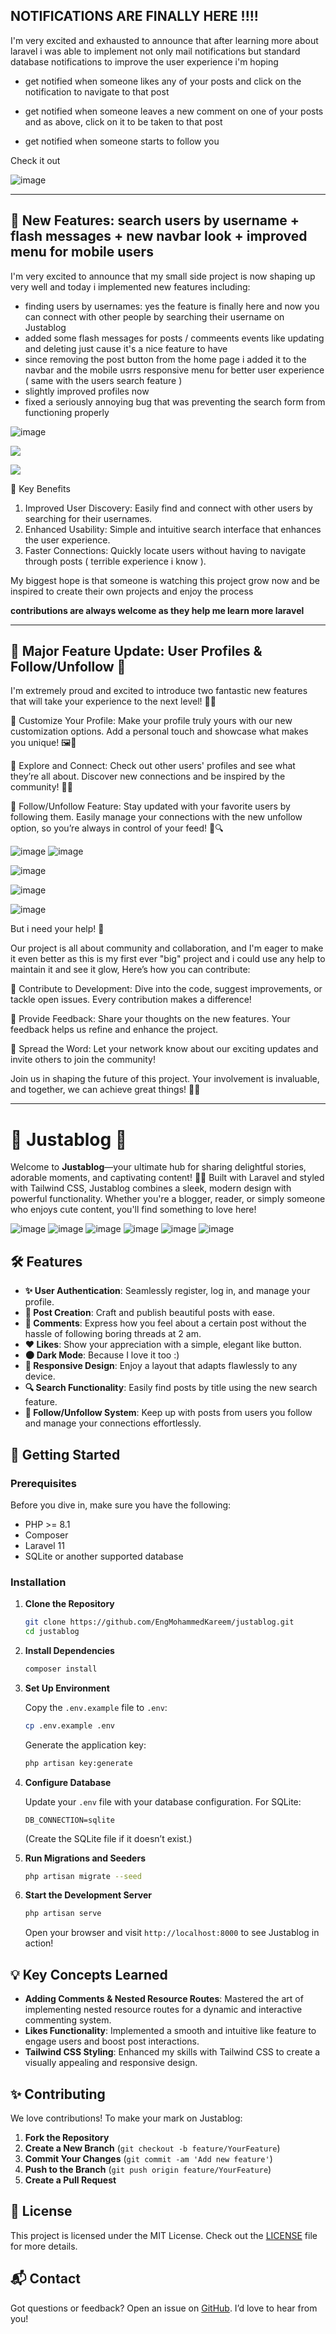 ## NOTIFICATIONS ARE FINALLY HERE !!!!

I'm very excited and exhausted to announce that after learning more about laravel i was able to implement not only mail notifications but standard database notifications to improve the user experience i'm hoping

-   get notified when someone likes any of your posts and click on the notification to navigate to that post

-   get notified when someone leaves a new comment on one of your posts and as above, click on it to be taken to that post

-   get notified when someone starts to follow you

Check it out

![image](https://github.com/user-attachments/assets/ace599f8-8a4d-4593-9560-bfe7de3436db)

---

## 🎉 New Features: search users by username + flash messages + new navbar look + improved menu for mobile users

I'm very excited to announce that my small side project is now shaping up very well and today i implemented new features including:

-   finding users by usernames: yes the feature is finally here and now you can connect with other people by searching their username on Justablog
-   added some flash messages for posts / commeents events like updating and deleting just cause it's a nice feature to have
-   since removing the post button from the home page i added it to the navbar and the mobile usrrs responsive menu for better user experience ( same with the users search feature )
-   slightly improved profiles now
-   fixed a seriously annoying bug that was preventing the search form from functioning properly

![image](https://media.discordapp.net/attachments/960898967116341251/1281348530698715156/image.png?ex=66db6450&is=66da12d0&hm=ca746a013c451e3d4118176f56f5b72428eedd26925e872768bc822c07097e6d&=&format=webp&quality=lossless&width=1393&height=613)

![](https://media.discordapp.net/attachments/960898967116341251/1281386750010200156/image.png?ex=66db87e8&is=66da3668&hm=fa79f237e7906e91e2902bab3e10136242b17b25034fdf4d40dbbb3323d1dda0&=&format=webp&quality=lossless&width=1393&height=298)

![](https://media.discordapp.net/attachments/960898967116341251/1281387079514980455/image.png?ex=66db8836&is=66da36b6&hm=ccdd475d1f973ae512285c044937a72e1ec2ddae0d9687a2a743dcd1a611fb67&=&format=webp&quality=lossless&width=974&height=711)

🚀 Key Benefits

1. Improved User Discovery: Easily find and connect with other users by searching for their usernames.
2. Enhanced Usability: Simple and intuitive search interface that enhances the user experience.
3. Faster Connections: Quickly locate users without having to navigate through posts ( terrible experience i know ).

My biggest hope is that someone is watching this project grow now and be inspired to create their own projects and enjoy the process

**contributions are always welcome as they help me learn more laravel**

---

## 🚀 Major Feature Update: User Profiles & Follow/Unfollow 🚀

I'm extremely proud and excited to introduce two fantastic new features that will take your experience to the next level! 🎉✨

🔹 Customize Your Profile: Make your profile truly yours with our new customization options. Add a personal touch and showcase what makes you unique! 🖼️🎨

🔹 Explore and Connect: Check out other users' profiles and see what they’re all about. Discover new connections and be inspired by the community! 🌟👥

🔹 Follow/Unfollow Feature: Stay updated with your favorite users by following them. Easily manage your connections with the new unfollow option, so you’re always in control of your feed! 🔄🔍

![image](https://cdn.discordapp.com/attachments/1251877367803150371/1280484448302927912/image.png?ex=66d83f92&is=66d6ee12&hm=c545cd6c64868b06cc8159ff2a3647d63b783904f2173288f4558dcf654e5bc6&)
![image](https://cdn.discordapp.com/attachments/1251877367803150371/1280484448567165081/image.png?ex=66d83f92&is=66d6ee12&hm=d62c9068500187888a93f46232295abebf1634a218e5974ae9d6292e62de9918&)

![image](https://cdn.discordapp.com/attachments/960898967116341251/1280499832401825812/image.png?ex=66d84de6&is=66d6fc66&hm=f1c5b260e64688df08bcccbc15c3198f309bdf3234504d3e3c8755bff197e265&)

![image](https://cdn.discordapp.com/attachments/960898967116341251/1280499991202500648/image.png?ex=66d84e0c&is=66d6fc8c&hm=e4adf0055b6dabd3b6fee3e36abc3f24d9adac8940e1ff5a4710eeccf10b4766&)

![image](https://cdn.discordapp.com/attachments/960898967116341251/1280500369348362240/image.png?ex=66d84e66&is=66d6fce6&hm=1c18a3f7ff850f0dc58555523643e5c233fd6adf7dba4c143e7cf20195024396&)

But i need your help! 🙌

Our project is all about community and collaboration, and I'm eager to make it even better as this is my first ever "big" project and i could use any help to maintain it and see it glow, Here’s how you can contribute:

🔧 Contribute to Development: Dive into the code, suggest improvements, or tackle open issues. Every contribution makes a difference!

📝 Provide Feedback: Share your thoughts on the new features. Your feedback helps us refine and enhance the project.

🌟 Spread the Word: Let your network know about our exciting updates and invite others to join the community!

Join us in shaping the future of this project. Your involvement is invaluable, and together, we can achieve great things! 🚀💪

---

# 🎉 Justablog 🎉

Welcome to **Justablog**—your ultimate hub for sharing delightful stories, adorable moments, and captivating content! 🚀✨ Built with Laravel and styled with Tailwind CSS, Justablog combines a sleek, modern design with powerful functionality. Whether you're a blogger, reader, or simply someone who enjoys cute content, you'll find something to love here!

![image](https://github.com/user-attachments/assets/1b454853-593a-4e44-9050-30ee97061af3)
![image](https://github.com/user-attachments/assets/13acfaf5-8227-41c4-ab0d-2b2d15f7801e)
![image](https://github.com/user-attachments/assets/48a3948b-dca5-42dd-9eb8-d30da99b8ad9)
![image](https://github.com/user-attachments/assets/914d81a1-e577-4556-8ec9-43b5bb9d350a)
![image](https://github.com/user-attachments/assets/523de7a9-82a6-4e0a-9a39-645558d78306)
![image](https://github.com/user-attachments/assets/c822d76c-b28f-475c-b6ce-69fafee3207e)

## 🛠 Features

-   **✨ User Authentication**: Seamlessly register, log in, and manage your profile.
-   **📝 Post Creation**: Craft and publish beautiful posts with ease.
-   **💬 Comments**: Express how you feel about a certain post without the hassle of following boring threads at 2 am.
-   **❤️ Likes**: Show your appreciation with a simple, elegant like button.
-   **🌑 Dark Mode**: Because I love it too :)
-   **📱 Responsive Design**: Enjoy a layout that adapts flawlessly to any device.
-   **🔍 Search Functionality**: Easily find posts by title using the new search feature.
-   **👥 Follow/Unfollow System**: Keep up with posts from users you follow and manage your connections effortlessly.

## 🚀 Getting Started

### Prerequisites

Before you dive in, make sure you have the following:

-   PHP >= 8.1
-   Composer
-   Laravel 11
-   SQLite or another supported database

### Installation

1. **Clone the Repository**

    ```bash
    git clone https://github.com/EngMohammedKareem/justablog.git
    cd justablog
    ```

2. **Install Dependencies**

    ```bash
    composer install
    ```

3. **Set Up Environment**

    Copy the `.env.example` file to `.env`:

    ```bash
    cp .env.example .env
    ```

    Generate the application key:

    ```bash
    php artisan key:generate
    ```

4. **Configure Database**

    Update your `.env` file with your database configuration. For SQLite:

    ```plaintext
    DB_CONNECTION=sqlite
    ```

    (Create the SQLite file if it doesn’t exist.)

5. **Run Migrations and Seeders**

    ```bash
    php artisan migrate --seed
    ```

6. **Start the Development Server**

    ```bash
    php artisan serve
    ```

    Open your browser and visit `http://localhost:8000` to see Justablog in action!

## 💡 Key Concepts Learned

-   **Adding Comments & Nested Resource Routes**: Mastered the art of implementing nested resource routes for a dynamic and interactive commenting system.
-   **Likes Functionality**: Implemented a smooth and intuitive like feature to engage users and boost post interactions.
-   **Tailwind CSS Styling**: Enhanced my skills with Tailwind CSS to create a visually appealing and responsive design.

## ✨ Contributing

We love contributions! To make your mark on Justablog:

1. **Fork the Repository**
2. **Create a New Branch** (`git checkout -b feature/YourFeature`)
3. **Commit Your Changes** (`git commit -am 'Add new feature'`)
4. **Push to the Branch** (`git push origin feature/YourFeature`)
5. **Create a Pull Request**

## 📜 License

This project is licensed under the MIT License. Check out the [LICENSE](LICENSE) file for more details.

## 📬 Contact

Got questions or feedback? Open an issue on [GitHub](https://github.com/yourusername/justablog/issues). I’d love to hear from you!
